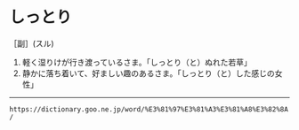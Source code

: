 # しっとり

［副］(スル)
1. 軽く湿りけが行き渡っているさま。「しっとり（と）ぬれた若草」
2. 静かに落ち着いて、好ましい趣のあるさま。「しっとり（と）した感じの女性」

---
`https://dictionary.goo.ne.jp/word/%E3%81%97%E3%81%A3%E3%81%A8%E3%82%8A/`